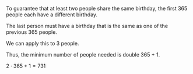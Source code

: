 To guarantee that at least two people share the same birthday, the first 365 people each have a different birthday.

The last person must have a birthday that is the same as one of the previous 365 people.

We can apply this to 3 people.

Thus, the minimum number of people needed is double 365 + 1.

$2 \cdot 365 + 1 = 731$
